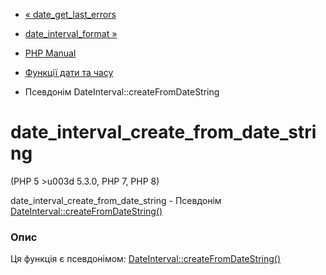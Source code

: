 - [« date_get_last_errors](function.date-get-last-errors.md)
- [date_interval_format »](function.date-interval-format.md)

- [PHP Manual](index.md)
- [Функції дати та часу](ref.datetime.md)
- Псевдонім DateInterval::createFromDateString

# date_interval_create_from_date_string

(PHP 5 \>u003d 5.3.0, PHP 7, PHP 8)

date_interval_create_from_date_string - Псевдонім
[DateInterval::createFromDateString()](dateinterval.createfromdatestring.md)

### Опис

Ця функція є псевдонімом:
[DateInterval::createFromDateString()](dateinterval.createfromdatestring.md)
